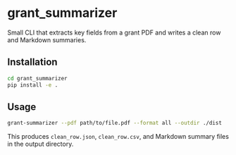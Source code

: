 # grant_summarizer

Small CLI that extracts key fields from a grant PDF and writes a clean row and Markdown summaries.

## Installation

```bash
cd grant_summarizer
pip install -e .
```

## Usage

```bash
grant-summarizer --pdf path/to/file.pdf --format all --outdir ./dist
```

This produces `clean_row.json`, `clean_row.csv`, and Markdown summary files in the output directory.

